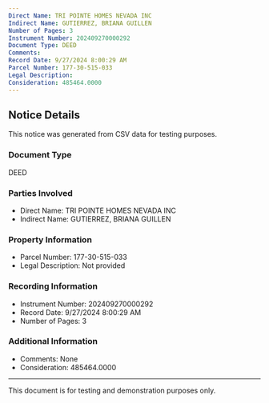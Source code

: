 ```yaml
---
Direct Name: TRI POINTE HOMES NEVADA INC
Indirect Name: GUTIERREZ, BRIANA GUILLEN
Number of Pages: 3
Instrument Number: 202409270000292
Document Type: DEED
Comments: 
Record Date: 9/27/2024 8:00:29 AM
Parcel Number: 177-30-515-033
Legal Description: 
Consideration: 485464.0000
---
```


## Notice Details

This notice was generated from CSV data for testing purposes.

### Document Type
DEED

### Parties Involved
- Direct Name: TRI POINTE HOMES NEVADA INC
- Indirect Name: GUTIERREZ, BRIANA GUILLEN

### Property Information
- Parcel Number: 177-30-515-033
- Legal Description: Not provided

### Recording Information
- Instrument Number: 202409270000292
- Record Date: 9/27/2024 8:00:29 AM
- Number of Pages: 3

### Additional Information
- Comments: None
- Consideration: 485464.0000

---

This document is for testing and demonstration purposes only.
